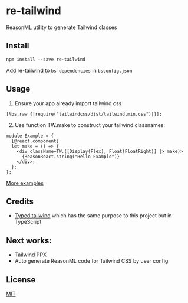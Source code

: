 # re-tailwind
ReasonML utility to generate Tailwind classes

## Install

```
npm install --save re-tailwind
```

Add re-tailwind to `bs-dependencies` in `bsconfig.json`

## Usage

1. Ensure your app already import tailwind css

```reason
[%bs.raw {|require("tailwindcss/dist/tailwind.min.css")|}];
```

2. Use function TW.make to construct your tailwind classnames:

```reason
module Example = {
  [@react.component]
  let make = () => {
    <div className=TW.([Display(Flex), Float(FloatRight)] |> make)>
      {ReasonReact.string("Hello Example")}
    </div>;
  };
};

```

[More examples](../master/examples)

## Credits
- [Typed tailwind](https://github.com/dvkndn/typed-tailwind) which has the same purpose to this project but in TypeScript

## Next works:
- Tailwind PPX
- Auto generate ReasonML code for Tailwind CSS by user config

## License
[MIT](https://choosealicense.com/licenses/mit)
